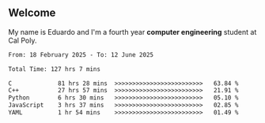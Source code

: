 ## Welcome

 My name is Eduardo and I'm a fourth year **computer engineering** student at Cal Poly.

<!--START_SECTION:waka-->

```txt
From: 18 February 2025 - To: 12 June 2025

Total Time: 127 hrs 7 mins

C             81 hrs 28 mins  >>>>>>>>>>>>>>>>>>>>>>>>>   63.84 %
C++           27 hrs 57 mins  >>>>>>>>>>>>>>>>>>>>>>>>>   21.91 %
Python        6 hrs 30 mins   >>>>>>>>>>>>>>>>>>>>>>>>>   05.10 %
JavaScript    3 hrs 37 mins   >>>>>>>>>>>>>>>>>>>>>>>>>   02.85 %
YAML          1 hr 54 mins    >>>>>>>>>>>>>>>>>>>>>>>>>   01.49 %
```

<!--END_SECTION:waka-->

<!--
**lalog12/lalog12** is a ✨ _special_ ✨ repository because its `README.md` (this file) appears on your GitHub profile.

Here are some ideas to get you started:

- 🔭 I’m currently working on ...
- 🌱 I’m currently learning ...
- 👯 I’m looking to collaborate on ...
- 🤔 I’m looking for help with ...
- 💬 Ask me about ...
- 📫 How to reach me: ...
- 😄 Pronouns: ...
- ⚡ Fun fact: ...
-->
